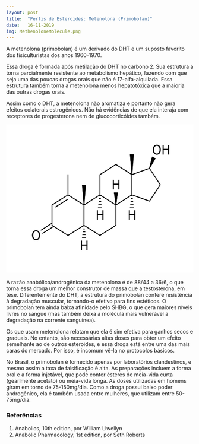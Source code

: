 ```yaml
---
layout: post
title:  "Perfis de Esteroides: Metenolona (Primobolan)"
date:   16-11-2019
img: MethenoloneMolecule.png
---
```


A metenolona (primobolan) é um derivado do DHT e um suposto
favorito dos fisiculturistas dos anos 1960-1970. 

Essa droga é formada após metilação do DHT no carbono 2. Sua estrutura
a torna parcialmente resistente ao metabolismo hepático, fazendo com que seja uma
das poucas drogas orais que não é 17-alfa-alquilada. Essa estrutura também torna
a metenolona menos hepatotóxica que a maioria das outras drogas orais.

Assim como o DHT, a metenolona não aromatiza e portanto não gera efeitos colaterais
estrogênicos. Não há evidências de que ela interaja com receptores de progesterona
nem de glucocorticóides também.

<img src="/assets/img/MethenoloneMolecule.png" style="width:600px; height:400px;"/>

A razão anabólico/androgênica da metenolona é de 88/44 a 36/6, o que torna essa droga
um melhor construtor de massa que a testosterona, em tese. Diferentemente do DHT, a
estrutura do primobolan confere resistência à degradação muscular,
tornando-o efetivo para fins estéticos. O primobolan tem ainda baixa afinidade pelo
SHBG, o que gera maiores níveis livres no sangue (mas também deixa a molécula
mais vulnerável a degradação na corrente sanguínea).

Os que usam metenolona relatam que ela é sim efetiva para ganhos secos e graduais.
No entanto, são necessárias altas doses para obter um efeito semelhante ao de outros
esteroides, e essa droga está entre uma das mais caras do mercado. Por isso, é 
incomum vê-la no protocolos básicos. 

No Brasil, o primobolan é fornecido apenas por laboratórios clandestinos, e mesmo assim
a taxa de falsificação é alta. As preparações incluem a forma oral e a forma injetável,
que pode conter ésteres de meia-vida curta (gearlmente acetato) ou meia-vida longa.
As doses utilizadas em homens giram em torno de 75-150mg/dia. Como a droga possui
baixo poder androgênico, ela é também usada entre mulheres, que utilizam entre 50-75mg/dia.

### Referências

1. Anabolics, 10th edition, por William Llwellyn
2. Anabolic Pharmacology, 1st edition, por Seth Roberts